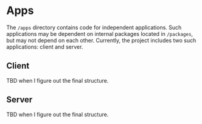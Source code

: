# Apps

The `/apps` directory contains code for independent applications. Such applications may be dependent on internal packages located in `/packages`, but may not depend on each other. Currently, the project includes two such applications: client and server.

## Client 

TBD when I figure out the final structure.

## Server

TBD when I figure out the final structure.